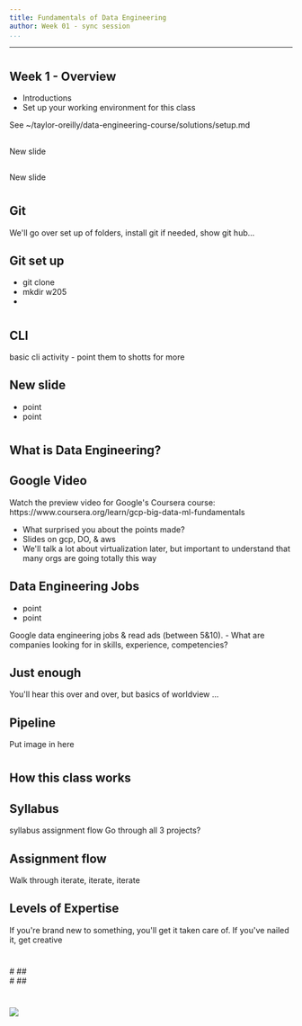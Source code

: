 ```yaml
---
title: Fundamentals of Data Engineering
author: Week 01 - sync session
...
```


---

# 
## Week 1 - Overview

- Introductions
- Set up your working environment for this class

<div class="notes">
See ~/taylor-oreilly/data-engineering-course/solutions/setup.md
</div>

##

New slide

## 

New slide

<div class="notes">

</div>

#
## Git
<div class="notes">
We'll go over set up of folders, install git if needed, show git hub...
</div>

## Git set up

- git clone <repo-name>
- mkdir w205
-



#
## CLI

<div class="notes">
basic cli activity - point them to shotts for more
</div>

## New slide

- point
- point



# 
## What is Data Engineering?

## Google Video
<div class="notes">
Watch the preview video for Google's Coursera course:
    https://www.coursera.org/learn/gcp-big-data-ml-fundamentals

- What surprised you about the points made?
- Slides on gcp, DO, & aws
- We'll talk a lot about virtualization later, but important to understand that many orgs are going totally this way
</div>

## Data Engineering Jobs

- point
- point

<div class="notes">
Google data engineering jobs & read ads (between 5&10).
- What are companies looking for in skills, experience, competencies?
</div>

## Just enough
<div class="notes">
You'll hear this over and over, but basics of worldview
...
</div>

## Pipeline

<div class="notes">
	Put image in here
</div>

#
## How this class works
## Syllabus
<div class="notes">
syllabus
assignment flow
Go through all 3 projects? 
</div>

## Assignment flow
<div class="notes">
Walk through iterate, iterate, iterate
</div>

## Levels of Expertise
<div class="notes">
If you're brand new to something, you'll get it taken care of. If you've nailed it, get creative
</div>

#
## 
<div class="notes">
</div>
#
## 
<div class="notes">
</div>
#
## 
<div class="notes">
</div>

#

<img class="logo" src="images/berkeley-school-of-information-logo.png"/>


